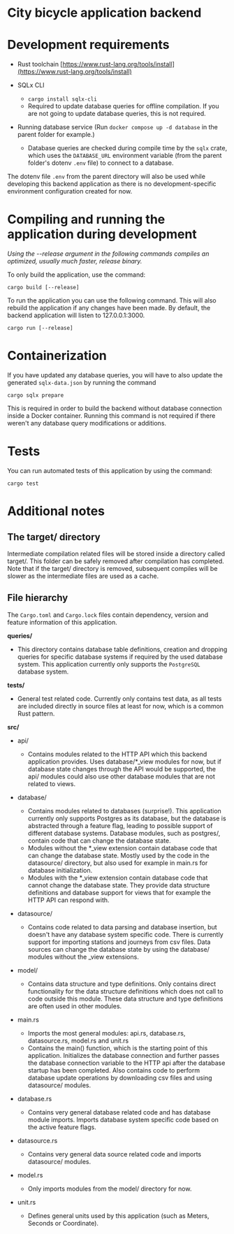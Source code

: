 # City bicycle application backend

# Development requirements

* Rust toolchain [https://www.rust-lang.org/tools/install](https://www.rust-lang.org/tools/install)

* SQLx CLI 
  * `cargo install sqlx-cli`
  * Required to update database queries for offline compilation. If you are not going to update database queries, this is not required.

* Running database service (Run `docker compose up -d database` in the parent folder for example.)
  * Database queries are checked during compile time by the `sqlx` crate, which uses the `DATABASE_URL` environment variable (from the parent folder's dotenv `.env` file) to connect to a database.
  
The dotenv file `.env` from the parent directory will also be used while developing this backend application as there is no development-specific environment configuration created for now.

# Compiling and running the application during development
*Using the --release argument in the following commands compiles an optimized, usually much faster, release binary.*

To only build the application, use the command:
```
cargo build [--release]
```

To run the application you can use the following command. This will also rebuild the application if any changes have been made. By default, the backend application will listen to 127.0.0.1:3000.
```
cargo run [--release]
```

# Containerization

If you have updated any database queries, you will have to also update the generated `sqlx-data.json` by running the command
```
cargo sqlx prepare
```

This is required in order to build the backend without database connection inside a Docker container. Running this command is not required if there weren't any database query modifications or additions.

# Tests
You can run automated tests of this application by using the command:
```
cargo test
```

# Additional notes

## The target/ directory

Intermediate compilation related files will be stored inside a directory called target/. This folder can be safely removed after compilation has completed. Note that if the target/ directory is removed, subsequent compiles will be slower as the intermediate files are used as a cache.

## File hierarchy

The `Cargo.toml` and `Cargo.lock` files contain dependency, version and feature information of this application.

**queries/**
* This directory contains database table definitions, creation and dropping queries for specific database systems if required by the used database system. This application currently only supports the `PostgreSQL` database system.

**tests/**
* General test related code. Currently only contains test data, as all tests are included directly in source files at least for now, which is a common Rust pattern.

**src/**

* api/
  * Contains modules related to the HTTP API which this backend application provides. Uses database/*_view modules for now, but if database state changes through the API would be supported, the api/ modules could also use other database modules that are not related to views.
  
* database/
  * Contains modules related to databases (surprise!). This application currently only supports Postgres as its database, but the database is abstracted through a feature flag, leading to possible support of different database systems. Database modules, such as postgres/, contain code that can change the database state.
  * Modules without the *_view extension contain database code that can change the database state. Mostly used by the code in the datasource/ directory, but also used for example in main.rs for database initialization.
  * Modules with the *_view extension contain database code that cannot change the database state. They provide data structure definitions and database support for views that for example the HTTP API can respond with.
  
* datasource/
  * Contains code related to data parsing and database insertion, but doesn't have any database system specific code. There is currently support for importing stations and journeys from csv files. Data sources can change the database state by using the database/ modules without the _view extensions.
  
* model/
  * Contains data structure and type definitions. Only contains direct functionality for the data structure definitions which does not call to code outside this module. These data structure and type definitions are often used in other modules.


* main.rs
  * Imports the most general modules: api.rs, database.rs, datasource.rs, model.rs and unit.rs
  * Contains the main() function, which is the starting point of this application. Initializes the database connection and further passes the database connection variable to the HTTP api after the database startup has been completed. Also contains code to perform database update operations by downloading csv files and using datasource/ modules.

* database.rs
  * Contains very general database related code and has database module imports. Imports database system specific code based on the active feature flags.
  
* datasource.rs
  * Contains very general data source related code and imports datasource/ modules.

* model.rs
  * Only imports modules from the model/ directory for now.

* unit.rs
  * Defines general units used by this application (such as Meters, Seconds or Coordinate).
